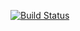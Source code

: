 [![Build Status](https://travis-ci.org/kenjiinukai/pimouse_ros.svg?branch=master)](https://travis-ci.org/kenjiinukai/pimouse_ros)
